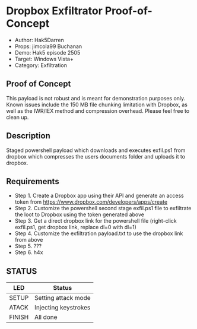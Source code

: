 # Dropbox Exfiltrator Proof-of-Concept

* Author: Hak5Darren
* Props: jimcola99 Buchanan
* Demo: Hak5 episode 2505
* Target: Windows Vista+
* Category: Exfiltration

## Proof of Concept

This payload is not robust and is meant for demonstration purposes only. Known issues include the 150 MB file chunking limitation with Dropbox, as well as the IWR/IEX method and compression overhead. Please feel free to clean up.

## Description

Staged powershell payload which downloads and executes exfil.ps1 from dropbox which compresses the users documents folder and uploads it to dropbox.

## Requirements

* Step 1. Create a Dropbox app using their API and generate an access token from https://www.dropbox.com/developers/apps/create
* Step 2. Customize the powershell second stage exfil.ps1 file to exfiltrate the loot to Dropbox using the token generated above
* Step 3. Get a direct dropbox link for the powershell file (right-click exfil.ps1, get dropbox link, replace dl=0 with dl=1)
* Step 4. Customize the exfiltration payload.txt to use the dropbox link from above
* Step 5. ???
* Step 6. h4x



## STATUS

| LED               | Status                                 |
| ----------------- | -------------------------------------- |
| SETUP             | Setting attack mode                    |
| ATACK             | Injecting keystrokes                   |
| FINISH            | All done                               |
